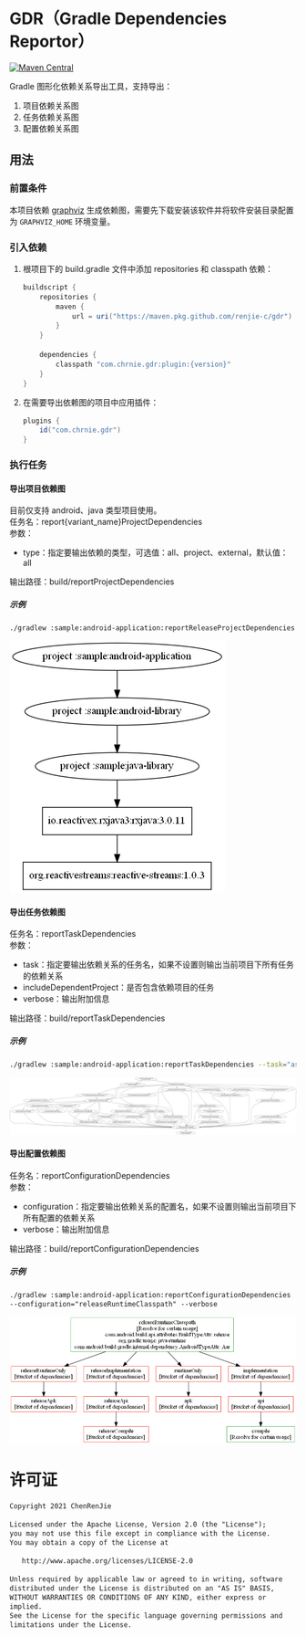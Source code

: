 # GDR（Gradle Dependencies Reportor）
[![Maven Central](https://maven-badges.herokuapp.com/maven-central/com.chrnie.gdr/plugin/badge.svg)](https://maven-badges.herokuapp.com/maven-central/com.chrnie.gdr/plugin)

Gradle 图形化依赖关系导出工具，支持导出：
1. 项目依赖关系图
2. 任务依赖关系图
3. 配置依赖关系图

## 用法

### 前置条件
本项目依赖 [graphviz](https://graphviz.org/) 生成依赖图，需要先下载安装该软件并将软件安装目录配置为 `GRAPHVIZ_HOME` 环境变量。

### 引入依赖
1. 根项目下的 build.gradle 文件中添加 repositories 和 classpath 依赖：
    ``` groovy
    buildscript {
        repositories {
            maven {
                url = uri("https://maven.pkg.github.com/renjie-c/gdr")
            }
        }

        dependencies {
            classpath "com.chrnie.gdr:plugin:{version}"
        }
    }
    ```

2. 在需要导出依赖图的项目中应用插件：
    ``` groovy
    plugins {
        id("com.chrnie.gdr")
    }
    ```

### 执行任务

#### 导出项目依赖图

目前仅支持 android、java 类型项目使用。  
任务名：report{variant_name}ProjectDependencies  
参数：  
- type：指定要输出依赖的类型，可选值：all、project、external，默认值：all  

输出路径：build/reportProjectDependencies  

##### 示例
```
./gradlew :sample:android-application:reportReleaseProjectDependencies
```
![项目依赖图](assets/projectDependencies.png)

#### 导出任务依赖图

任务名：reportTaskDependencies  
参数：  
- task：指定要输出依赖关系的任务名，如果不设置则输出当前项目下所有任务的依赖关系  
- includeDependentProject：是否包含依赖项目的任务  
- verbose：输出附加信息  

输出路径：build/reportTaskDependencies  

##### 示例
``` bash
./gradlew :sample:android-application:reportTaskDependencies --task="assembleDebug" --verbose
```
![任务依赖图](assets/taskDependencies.png)

#### 导出配置依赖图

任务名：reportConfigurationDependencies  
参数：  
- configuration：指定要输出依赖关系的配置名，如果不设置则输出当前项目下所有配置的依赖关系  
- verbose：输出附加信息  

输出路径：build/reportConfigurationDependencies  

##### 示例
```
./gradlew :sample:android-application:reportConfigurationDependencies --configuration="releaseRuntimeClasspath" --verbose
```
![配置依赖图](assets/configurationDependencies.png)

# 许可证
    Copyright 2021 ChenRenJie
    
    Licensed under the Apache License, Version 2.0 (the "License");
    you may not use this file except in compliance with the License.
    You may obtain a copy of the License at
    
       http://www.apache.org/licenses/LICENSE-2.0
    
    Unless required by applicable law or agreed to in writing, software
    distributed under the License is distributed on an "AS IS" BASIS,
    WITHOUT WARRANTIES OR CONDITIONS OF ANY KIND, either express or implied.
    See the License for the specific language governing permissions and
    limitations under the License.

